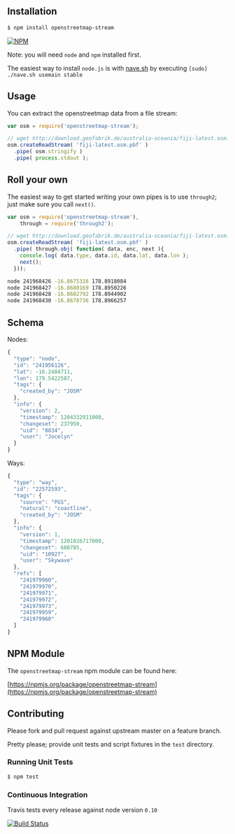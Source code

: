 ## Installation

```bash
$ npm install openstreetmap-stream
```

[![NPM](https://nodei.co/npm/openstreetmap-stream.png?downloads=true&stars=true)](https://nodei.co/npm/openstreetmap-stream)

Note: you will need `node` and `npm` installed first.

The easiest way to install `node.js` is with [nave.sh](https://github.com/isaacs/nave) by executing `[sudo] ./nave.sh usemain stable`

## Usage

You can extract the openstreetmap data from a file stream:

```javascript
var osm = require('openstreetmap-stream');

// wget http://download.geofabrik.de/australia-oceania/fiji-latest.osm.pbf
osm.createReadStream( 'fiji-latest.osm.pbf' )
  .pipe( osm.stringify )
  .pipe( process.stdout );
```

## Roll your own

The easiest way to get started writing your own pipes is to use `through2`; just make sure you call `next()`.

```javascript
var osm = require('openstreetmap-stream'),
    through = require('through2');

// wget http://download.geofabrik.de/australia-oceania/fiji-latest.osm.pbf
osm.createReadStream( 'fiji-latest.osm.pbf' )
  .pipe( through.obj( function( data, enc, next ){
    console.log( data.type, data.id, data.lat, data.lon );
    next();
  }));
```

```bash
node 241968426 -16.8675316 178.8918084
node 241968427 -16.8680169 178.8950226
node 241968428 -16.8682792 178.8944902
node 241968430 -16.8678736 178.8966257
```

## Schema

Nodes:

```javascript
{
  "type": "node",
  "id": "241956126",
  "lat": -16.2484711,
  "lon": 179.5422587,
  "tags": {
    "created_by": "JOSM"
  },
  "info": {
    "version": 2,
    "timestamp": 1204332911000,
    "changeset": 237950,
    "uid": "8834",
    "user": "Jocelyn"
  }
}
```

Ways:

```javascript
{
  "type": "way",
  "id": "22572593",
  "tags": {
    "source": "PGS",
    "natural": "coastline",
    "created_by": "JOSM"
  },
  "info": {
    "version": 1,
    "timestamp": 1201026717000,
    "changeset": 680785,
    "uid": "10927",
    "user": "Skywave"
  },
  "refs": [
    "241979960",
    "241979970",
    "241979971",
    "241979972",
    "241979973",
    "241979959",
    "241979960"
  ]
}
```

## NPM Module

The `openstreetmap-stream` npm module can be found here:

[https://npmjs.org/package/openstreetmap-stream](https://npmjs.org/package/openstreetmap-stream)

## Contributing

Please fork and pull request against upstream master on a feature branch.

Pretty please; provide unit tests and script fixtures in the `test` directory.

### Running Unit Tests

```bash
$ npm test
```

### Continuous Integration

Travis tests every release against node version `0.10`

[![Build Status](https://travis-ci.org/geopipes/openstreetmap-stream.png?branch=master)](https://travis-ci.org/geopipes/openstreetmap-stream)
